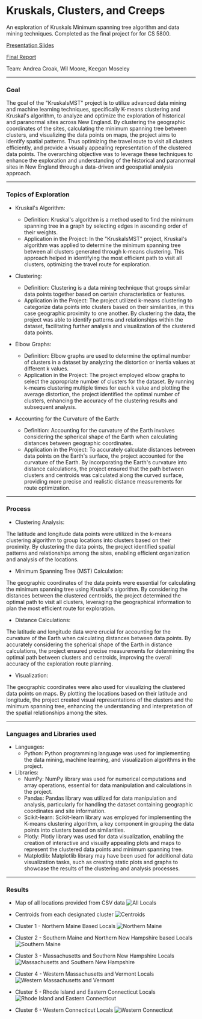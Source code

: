 # Kruskals, Clusters, and Creeps
An exploration of Kruskals Minimum spanning tree algorithm and data mining techniques. Completed as the final project for for CS 5800.

[Presentation Slides](https://docs.google.com/presentation/d/11EplUqDGT-1qiBw_tUAmfMQNFtDv574Lv6r2bq4sTQQ/edit?usp=sharing)

[Final Report](https://github.com/acroak/KruskalsMST/blob/main/Archive/5800_Final_Report.pdf)

Team: Andrea Croak, Wil Moore, Keegan Moseley

<hr />   
<h3>Goal</h3>
The goal of the "KruskalsMST" project is to utilize advanced data mining and machine learning techniques, specifically K-means clustering and Kruskal's algorithm, to analyze and optimize the exploration of historical and paranormal sites across New England. By clustering the geographic coordinates of the sites, calculating the minimum spanning tree between clusters, and visualizing the data points on maps, the project aims to identify spatial patterns. Thus optimizing the travel route to visit all clusters efficiently, and provide a visually appealing representation of the clustered data points. The overarching objective was to leverage these techniques to enhance the exploration and understanding of the historical and paranormal sites in New England through a data-driven and geospatial analysis approach.

<hr />   
<h3>Topics of Exploration</h3>

* Kruskal's Algorithm:

  * Definition: Kruskal's algorithm is a method used to find the minimum spanning tree in a graph by selecting edges in ascending order of their weights.
  * Application in the Project: In the "KruskalsMST" project, Kruskal's algorithm was applied to determine the minimum spanning tree between all clusters generated through k-means clustering. This approach helped in identifying the most efficient path to visit all clusters, optimizing the travel route for exploration.

* Clustering:

  * Definition: Clustering is a data mining technique that groups similar data points together based on certain characteristics or features.
  * Application in the Project: The project utilized k-means clustering to categorize data points into clusters based on their similarities, in this case geographic proximity to one another. By clustering the data, the project was able to identify patterns and relationships within the dataset, facilitating further analysis and visualization of the clustered data points.

* Elbow Graphs:

  * Definition: Elbow graphs are used to determine the optimal number of clusters in a dataset by analyzing the distortion or inertia values at different k values.
  * Application in the Project: The project employed elbow graphs to select the appropriate number of clusters for the dataset. By running k-means clustering multiple times for each k value and plotting the average distortion, the project identified the optimal number of clusters, enhancing the accuracy of the clustering results and subsequent analysis.

* Accounting for the Curvature of the Earth:

  * Definition: Accounting for the curvature of the Earth involves considering the spherical shape of the Earth when calculating distances between geographic coordinates.
  * Application in the Project: To accurately calculate distances between data points on the Earth's surface, the project accounted for the curvature of the Earth. By incorporating the Earth's curvature into distance calculations, the project ensured that the path between clusters and centroids was calculated along the curved surface, providing more precise and realistic distance measurements for route optimization.

<hr />   
<h3>Process</h3>

* Clustering Analysis:

The latitude and longitude data points were utilized in the k-means clustering algorithm to group locations into clusters based on their proximity. By clustering the data points, the project identified spatial patterns and relationships among the sites, enabling efficient organization and analysis of the locations.

* Minimum Spanning Tree (MST) Calculation:

The geographic coordinates of the data points were essential for calculating the minimum spanning tree using Kruskal's algorithm. By considering the distances between the clustered centroids, the project determined the optimal path to visit all clusters, leveraging the geographical information to plan the most efficient route for exploration.

* Distance Calculations:

The latitude and longitude data were crucial for accounting for the curvature of the Earth when calculating distances between data points. By accurately considering the spherical shape of the Earth in distance calculations, the project ensured precise measurements for determining the optimal path between clusters and centroids, improving the overall accuracy of the exploration route planning.

  
* Visualization:

The geographic coordinates were also used for visualizing the clustered data points on maps. By plotting the locations based on their latitude and longitude, the project created visual representations of the clusters and the minimum spanning tree, enhancing the understanding and interpretation of the spatial relationships among the sites.

<hr />   
<h3>Languages and Libraries used</h3>

* Languages:
  * Python: Python programming language was used for implementing the data mining, machine learning, and visualization algorithms in the project.
* Libraries:
  * NumPy: NumPy library was used for numerical computations and array operations, essential for data manipulation and calculations in the project.
  * Pandas: Pandas library was utilized for data manipulation and analysis, particularly for handling the dataset containing geographic coordinates and site information.
  * Scikit-learn: Scikit-learn library was employed for implementing the K-means clustering algorithm, a key component in grouping the data points into clusters based on similarities.
  * Plotly: Plotly library was used for data visualization, enabling the creation of interactive and visually appealing plots and maps to represent the clustered data points and minimum spanning tree.
  * Matplotlib: Matplotlib library may have been used for additional data visualization tasks, such as creating static plots and graphs to showcase the results of the clustering and analysis processes.
 
<hr />   
<h3>Results</h3>

* Map of all locations provided from CSV data
![All Locals](https://github.com/acroak/KruskalsMST/blob/main/Archive/IMGS/all_locals.png)

* Centroids from each designated cluster
![Centroids](https://github.com/acroak/KruskalsMST/blob/main/Archive/IMGS/cluster_centroids.png)

* Cluster 1 - Northern Maine Based Locals
![Northern Maine](https://github.com/acroak/KruskalsMST/blob/main/Archive/IMGS/CLUSTER1.png)

* Cluster 2 - Southern Maine and Northern New Hampshire based Locals
![Southern Maine](https://github.com/acroak/KruskalsMST/blob/main/Archive/IMGS/CLUSTER3.png)

* Cluster 3 - Massachusetts and Southern New Hampshire Locals
![Massachusetts and Southern New Hampshire](https://github.com/acroak/KruskalsMST/blob/main/Archive/IMGS/CLUSTER2.png)

* Cluster 4 - Western Massachusetts and Vermont Locals
![Western Massachusetts and Vermont](https://github.com/acroak/KruskalsMST/blob/main/Archive/IMGS/CLUSTER5.png)

* Cluster 5 - Rhode Island and Eastern Connecticut Locals
![Rhode Island and Eastern Connecticut](https://github.com/acroak/KruskalsMST/blob/main/Archive/IMGS/CLUSTER0.png)

* Cluster 6 - Western Connecticut Locals
![Western Connecticut](https://github.com/acroak/KruskalsMST/blob/main/Archive/IMGS/CLUSTER4.png)
